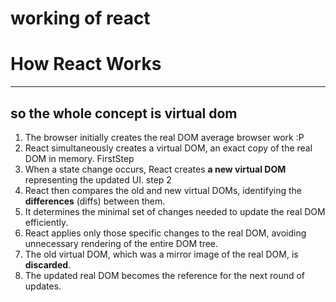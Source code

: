# working of react 
<h1>How React Works</h1>

<hr/>

<h2>so the whole concept is virtual dom </h2>

<ol>

<li>The browser initially creates the real DOM average browser work :P</li>

<li>React simultaneously creates a virtual DOM, an exact copy of the real DOM in memory. FirstStep</li>

<li>When a state change occurs, React creates <b>a new virtual DOM </b> representing the updated UI. step 2 </li>

<li>React then compares the old and new virtual DOMs, identifying the <b>differences</b> (diffs) between them.</li>

<li>It determines the minimal set of changes needed to update the real DOM efficiently.</li>
<li>React applies only those specific changes to the real DOM, avoiding unnecessary rendering of the entire DOM tree.</li>

<li>The old virtual DOM, which was a mirror image of the real DOM, is <b>discarded</b>.</li>

<li>The updated real DOM becomes the reference for the next round of updates.</li>

</ol>